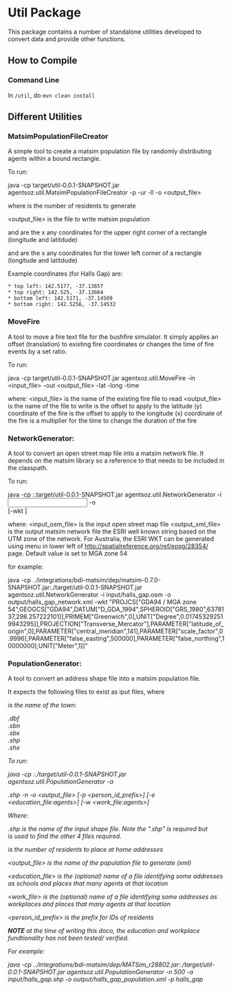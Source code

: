 # Util Package

This package contains a number of standalone utilities developed to convert data and provide other functions.



## How to Compile

### Command Line

In `/util`, do `mvn clean install`



## Different Utilities

### MatsimPopulationFileCreator

A simple tool to create a matsim population file by randomly distributing agents within a bound rectangle.

To run:

java -cp target/util-0.0.1-SNAPSHOT.jar agentsoz.util.MatsimPopulationFileCreator -p <population> -ur <urx> <ury> -ll <llx> <lly> -o <output_file>

where <population> is the number of residents to generate

<output_file> is the file to write matsim population

<urx> and <ury> are the x any coordinates for the upper right corner of a rectangle (longitude and latitdude)

<llx> and <lly> are the x any coordinates for the lower left corner of a rectangle (longitude and latitdude)

Example coordinates (for Halls Gap) are:

	* top left: 142.5177, -37.13657
	* top right: 142.525, -37.13664
	* bottom left: 142.5171, -37.14509
	* bottom right: 142.5256, -37.14532
	 
     
### MoveFire

A tool to move a fire text file for the bushfire simulator. It simply applies an offset (translation) to existing fire coordinates or changes the time of fire events by a set ratio.

To run:

java -cp target/util-0.0.1-SNAPSHOT.jar agentsoz.util.MoveFire -in <input_file> -out <output_file> -lat <lat> -long <long> -time <ratio>

where:
<input_file> is the name of the existing fire file to read
<output_file> is the name of the file to write
<lat> is the offset to apply to the latitude (y) coordinate of the fire
<long> is the offset to apply to the longitude (x) coordinate of the fire
<ratio> is a multiplier for the time to change the duration of the fire



### NetworkGenerator:

A tool to convert an open street map file into a matsim network file. It depends on the matsim library so a reference to that needs to be included in the classpath.

To run:

java -cp <matsim jar file>:.target/util-0.0.1-SNAPSHOT.jar agentsoz.util.NetworkGenerator 
-i <input file.osm> 
-o <output file.xml>  
[-wkt <coordinate transformation string>]

where:
<input_osm_file> is the input open street map file
<output_xml_file>  is the output matsim network file
<coordinate transformation string> the ESRI well known string based on the UTM zone of the network. For Australia, the ESRI WKT can be generated using menu in lower left of http://spatialreference.org/ref/epsg/28354/ page. Default value is set to MGA zone 54

for example:

java -cp ../integrations/bdi-matsim/dep/matsim-0.7.0-SNAPSHOT.jar:./target/util-0.0.1-SNAPSHOT.jar agentsoz.util.NetworkGenerator -i input/halls_gap.osm -o output/halls_gap_network.xml -wkt "PROJCS["GDA94 / MGA zone 54",GEOGCS["GDA94",DATUM["D_GDA_1994",SPHEROID["GRS_1980",6378137,298.257222101]],PRIMEM["Greenwich",0],UNIT["Degree",0.017453292519943295]],PROJECTION["Transverse_Mercator"],PARAMETER["latitude_of_origin",0],PARAMETER["central_meridian",141],PARAMETER["scale_factor",0.9996],PARAMETER["false_easting",500000],PARAMETER["false_northing",10000000],UNIT["Meter",1]]"



### PopulationGenerator:

A tool to convert an address shape file into a matsim population file.

It expects the following files to exist as iput files, where <address> is the name of the town:

<address>.dbf
<address>.sbn
<address>.sbx
<address>.shp
<address>.shx

To run:

java -cp <matsim jar file>:./target/util-0.0.1-SNAPSHOT.jar agentsoz.util.PopulationGenerator 
-a <address>.shp 
-n <number> 
-o <output_file>
[-p <person_id_prefix>]
[-e <education_file:agents>]
[-w <work_file:agents>]


Where:

<address>.shp is the name of the input shape file. Note the ".shp" is required but <address> is used to find the other 4 files required.

<number> is the number of residents to place at home addresses

<output_file> is the name of the population file to generate (xml)

<education_file> is the (optional) name of a file identifying some addresses as schools and <agents> places that many agents at that location

<work_file> is the (optional) name of a file identifying some addresses as workplaces  and <agents> places that many agents at that location

<person_id_prefix> is the prefix for IDs of residents

**NOTE** at the time of writing this doco, the education and workplace fundtionality has not been tested/ verified.

For example:

java -cp ../integrations/bdi-matsim/dep/MATSim_r28802.jar:./target/util-0.0.1-SNAPSHOT.jar agentsoz.util.PopulationGenerator -n 500 -a input/halls_gap.shp -o output/halls_gap_population.xml -p halls_gap



